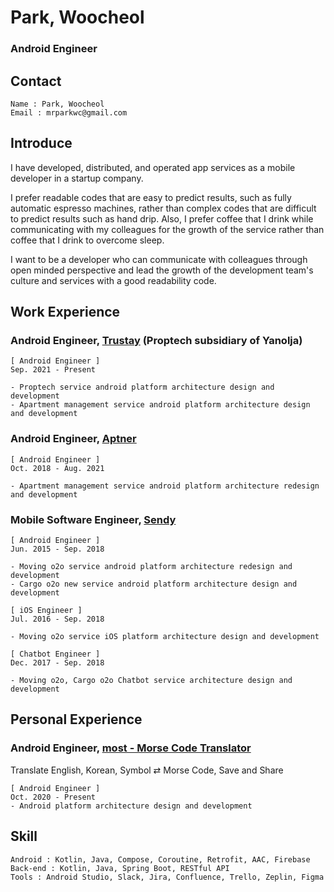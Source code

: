 # Park, Woocheol
### Android Engineer

## Contact
```
Name : Park, Woocheol
Email : mrparkwc@gmail.com
```
## Introduce

I have developed, distributed, and operated app services as a mobile developer in a startup company.

I prefer readable codes that are easy to predict results, such as fully automatic espresso machines, rather than complex codes that are difficult to predict results such as hand drip. Also, I prefer coffee that I drink while communicating with my colleagues for the growth of the service rather than coffee that I drink to overcome sleep.

I want to be a developer who can communicate with colleagues through open minded perspective and lead the growth of the development team's culture and services with a good readability code.

## Work Experience
### Android Engineer, [Trustay](https://www.trustay.me/) (Proptech subsidiary of Yanolja)
```
[ Android Engineer ]
Sep. 2021 - Present

- Proptech service android platform architecture design and development
- Apartment management service android platform architecture design and development
```
### Android Engineer, [Aptner](https://aptner.com/)
```
[ Android Engineer ]
Oct. 2018 - Aug. 2021

- Apartment management service android platform architecture redesign and development
```
### Mobile Software Engineer, [Sendy](https://sendy.ai/)
```
[ Android Engineer ]
Jun. 2015 - Sep. 2018

- Moving o2o service android platform architecture redesign and development
- Cargo o2o new service android platform architecture design and development

[ iOS Engineer ]
Jul. 2016 - Sep. 2018

- Moving o2o service iOS platform architecture design and development

[ Chatbot Engineer ]
Dec. 2017 - Sep. 2018

- Moving o2o, Cargo o2o Chatbot service architecture design and development
```

## Personal Experience
### Android Engineer, [most - Morse Code Translator](https://play.google.com/store/apps/details?id=com.venchild.morse) 
Translate English, Korean, Symbol ⇄ Morse Code, Save and Share
```
[ Android Engineer ]
Oct. 2020 - Present
- Android platform architecture design and development
```

## Skill
```
Android : Kotlin, Java, Compose, Coroutine, Retrofit, AAC, Firebase
Back-end : Kotlin, Java, Spring Boot, RESTful API
Tools : Android Studio, Slack, Jira, Confluence, Trello, Zeplin, Figma
```
